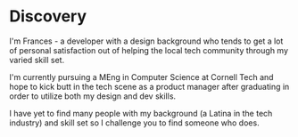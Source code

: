 # Discovery

I'm Frances - a developer with a design background who tends to get a lot of personal satisfaction out of helping the local tech community through my varied skill set.

I'm currently pursuing a MEng in Computer Science at Cornell Tech and hope to kick butt in the tech scene as a product manager after graduating in order to utilize both my design and dev skills.

I have yet to find many people with my background (a Latina in the tech industry) and skill set so I challenge you to find someone who does.
